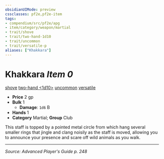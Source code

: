 ```yaml
---
obsidianUIMode: preview
cssclasses: pf2e,pf2e-item
tags:
- compendium/src/pf2e/apg
- item/category/weapon/martial
- trait/shove
- trait/two-hand-1d10
- trait/uncommon
- trait/versatile-p
aliases: ["Khakkara"]
---
```

# Khakkara *Item 0*  
[shove](rules/traits/shove.md "Shove Weapon Trait")  [two-hand <1d10>](rules/traits/two-hand-1d10.md "Two-Hand Weapon Trait")  [uncommon](rules/traits/uncommon.md "Uncommon Rarity Trait")  [versatile <p>](rules/traits/versatile-p.md "Versatile Weapon Trait")  

- **Price** 2 gp
- **Bulk** 1
  - **Damage**: `1d6` B
- **Hands** 1
- **Category** Martial; **Group** Club 

This staff is topped by a pointed metal circle from which hang several smaller rings that jingle and clang noisily as the staff is moved, allowing you to announce your presence and scare off wild animals as you walk.


---
*Source: Advanced Player's Guide p. 248*
